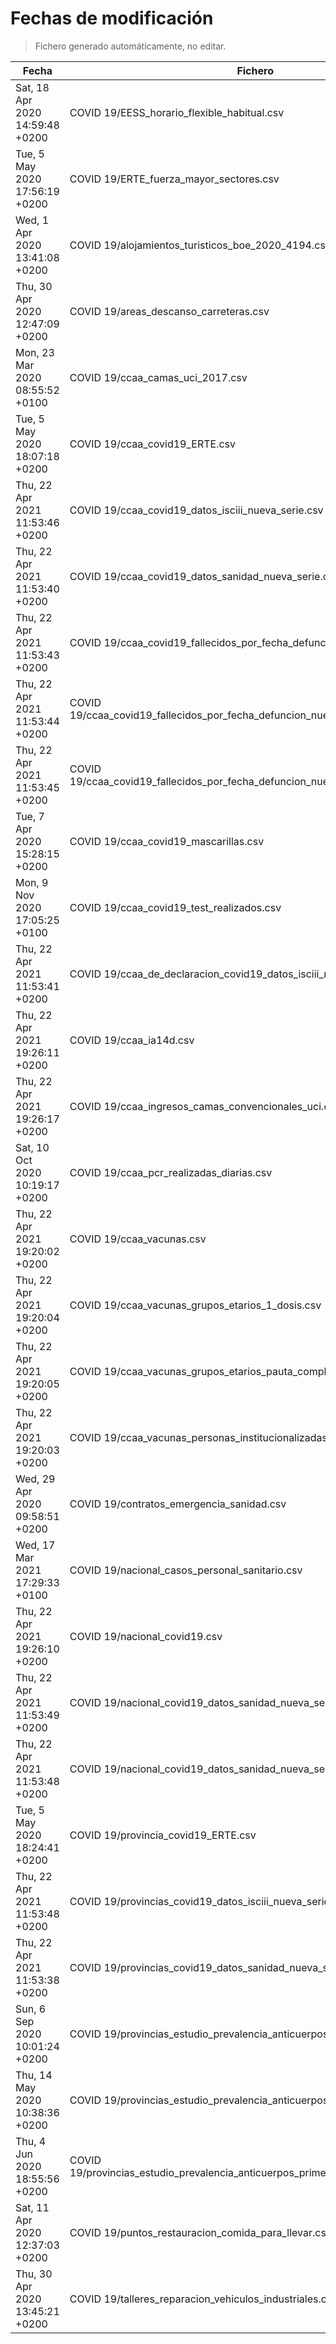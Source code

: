 # Fechas de modificación

> Fichero generado automáticamente, no editar.

| Fecha                           | Fichero                  |
|---------------------------------|--------------------------|
| Sat, 18 Apr 2020 14:59:48 +0200  | COVID 19/EESS_horario_flexible_habitual.csv |
| Tue, 5 May 2020 17:56:19 +0200  | COVID 19/ERTE_fuerza_mayor_sectores.csv |
| Wed, 1 Apr 2020 13:41:08 +0200  | COVID 19/alojamientos_turisticos_boe_2020_4194.csv |
| Thu, 30 Apr 2020 12:47:09 +0200  | COVID 19/areas_descanso_carreteras.csv |
| Mon, 23 Mar 2020 08:55:52 +0100  | COVID 19/ccaa_camas_uci_2017.csv |
| Tue, 5 May 2020 18:07:18 +0200  | COVID 19/ccaa_covid19_ERTE.csv |
| Thu, 22 Apr 2021 11:53:46 +0200  | COVID 19/ccaa_covid19_datos_isciii_nueva_serie.csv |
| Thu, 22 Apr 2021 11:53:40 +0200  | COVID 19/ccaa_covid19_datos_sanidad_nueva_serie.csv |
| Thu, 22 Apr 2021 11:53:43 +0200  | COVID 19/ccaa_covid19_fallecidos_por_fecha_defuncion_nueva_serie.csv |
| Thu, 22 Apr 2021 11:53:44 +0200  | COVID 19/ccaa_covid19_fallecidos_por_fecha_defuncion_nueva_serie_long.csv |
| Thu, 22 Apr 2021 11:53:45 +0200  | COVID 19/ccaa_covid19_fallecidos_por_fecha_defuncion_nueva_serie_original.csv |
| Tue, 7 Apr 2020 15:28:15 +0200  | COVID 19/ccaa_covid19_mascarillas.csv |
| Mon, 9 Nov 2020 17:05:25 +0100  | COVID 19/ccaa_covid19_test_realizados.csv |
| Thu, 22 Apr 2021 11:53:41 +0200  | COVID 19/ccaa_de_declaracion_covid19_datos_isciii_nueva_serie.csv |
| Thu, 22 Apr 2021 19:26:11 +0200  | COVID 19/ccaa_ia14d.csv |
| Thu, 22 Apr 2021 19:26:17 +0200  | COVID 19/ccaa_ingresos_camas_convencionales_uci.csv |
| Sat, 10 Oct 2020 10:19:17 +0200  | COVID 19/ccaa_pcr_realizadas_diarias.csv |
| Thu, 22 Apr 2021 19:20:02 +0200  | COVID 19/ccaa_vacunas.csv |
| Thu, 22 Apr 2021 19:20:04 +0200  | COVID 19/ccaa_vacunas_grupos_etarios_1_dosis.csv |
| Thu, 22 Apr 2021 19:20:05 +0200  | COVID 19/ccaa_vacunas_grupos_etarios_pauta_completa.csv |
| Thu, 22 Apr 2021 19:20:03 +0200  | COVID 19/ccaa_vacunas_personas_institucionalizadas.csv |
| Wed, 29 Apr 2020 09:58:51 +0200  | COVID 19/contratos_emergencia_sanidad.csv |
| Wed, 17 Mar 2021 17:29:33 +0100  | COVID 19/nacional_casos_personal_sanitario.csv |
| Thu, 22 Apr 2021 19:26:10 +0200  | COVID 19/nacional_covid19.csv |
| Thu, 22 Apr 2021 11:53:49 +0200  | COVID 19/nacional_covid19_datos_sanidad_nueva_serie.csv |
| Thu, 22 Apr 2021 11:53:48 +0200  | COVID 19/nacional_covid19_datos_sanidad_nueva_serie_grupos_edad.csv |
| Tue, 5 May 2020 18:24:41 +0200  | COVID 19/provincia_covid19_ERTE.csv |
| Thu, 22 Apr 2021 11:53:48 +0200  | COVID 19/provincias_covid19_datos_isciii_nueva_serie.csv |
| Thu, 22 Apr 2021 11:53:38 +0200  | COVID 19/provincias_covid19_datos_sanidad_nueva_serie.csv |
| Sun, 6 Sep 2020 10:01:24 +0200  | COVID 19/provincias_estudio_prevalencia_anticuerpos_final.csv |
| Thu, 14 May 2020 10:38:36 +0200  | COVID 19/provincias_estudio_prevalencia_anticuerpos_primera_ronda.csv |
| Thu, 4 Jun 2020 18:55:56 +0200  | COVID 19/provincias_estudio_prevalencia_anticuerpos_primera_y_segunda_ronda.csv |
| Sat, 11 Apr 2020 12:37:03 +0200  | COVID 19/puntos_restauracion_comida_para_llevar.csv |
| Thu, 30 Apr 2020 13:45:21 +0200  | COVID 19/talleres_reparacion_vehiculos_industriales.csv |
